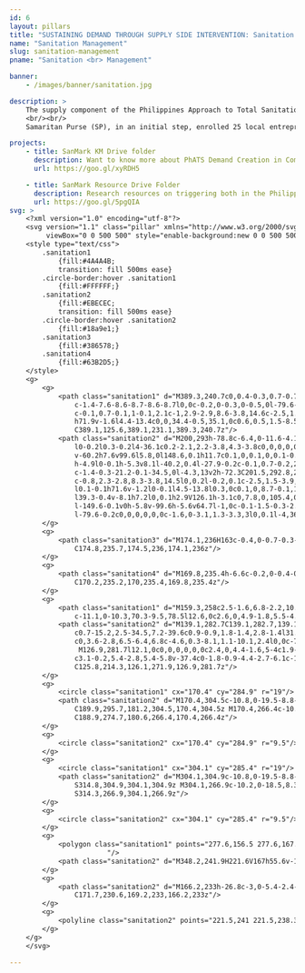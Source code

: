 ```yaml
---
id: 6
layout: pillars
title: "SUSTAINING DEMAND THROUGH SUPPLY SIDE INTERVENTION: Sanitation Marketing"
name: "Sanitation Management"
slug: sanitation-management
pname: "Sanitation <br> Management"

banner:
    - /images/banner/sanitation.jpg

description: >
    The supply component of the Philippines Approach to Total Sanitation (PhATS) aims to strengthen local supply chains for sanitation and hygiene goods and services and encourage Sanitation Marketing (SanMark). Through SanMark, suppliers and service providers market their goods and services to rural households, with the aim of increasing demand, improving supply and achieving greater sales and profits.
    <br/><br/>
    Samaritan Purse (SP), in an initial step, enrolled 25 local entrepreneurs in training and coaching on topics such as latrine product fabrication, marketing, and business model development with the goal to enable the entrepreneurs to develop small sanitation businesses which could serve their neighbors with the sanitation products they so desperately need. Sanitation Marketing activities are harmonized with the Demand Creation component of the PhATS program. Before SanMark is introduced in a community, the barangay is “triggered” by the SP Hygiene Promotion team, leading them to reach Zero Open Defecation (ZOD) at, Grade 1 (G1) status (shared latrines), creating a demand for low-cost sanitation products within the community at household level.

projects:
    - title: SanMark KM Drive folder
      description: Want to know more about PhATS Demand Creation in Communities? Check out the latest Knowledge Management Pieces!
      url: https://goo.gl/xyRDH5

    - title: SanMark Resource Drive Folder
      description: Research resources on triggering both in the Philippines and around the world can be found here.
      url: https://goo.gl/5pgQIA
svg: >
    <?xml version="1.0" encoding="utf-8"?>
    <svg version="1.1" class="pillar" xmlns="http://www.w3.org/2000/svg" xmlns:xlink="http://www.w3.org/1999/xlink" x="0px" y="0px"
    	 viewBox="0 0 500 500" style="enable-background:new 0 0 500 500;" xml:space="preserve">
    <style type="text/css">
    	.sanitation1
    	    {fill:#4A4A4B;
    	    transition: fill 500ms ease}
    	.circle-border:hover .sanitation1
    	    {fill:#FFFFFF;}    
    	.sanitation2
    	    {fill:#EBECEC;
    	    transition: fill 500ms ease}
        .circle-border:hover .sanitation2
            {fill:#18a9e1;}
    	.sanitation3
    	    {fill:#386578;}
    	.sanitation4
    	    {fill:#63B2D5;}
    </style>
    <g>
    	<g>
    		<path class="sanitation1" d="M389.3,240.7c0,0.4-0.3,0.7-0.7,0.7h-7h-1.1H377l-149.1-0.1v0h-5.8v-99.6h-6.6v65.2c-0.1-1.5-0.3-2.6-0.4-3.4
    			c-1.4-7.6-8.6-8.7-8.6-8.7l0,0c-0.2,0-0.3,0-0.5,0l-79.6-0.2c-1.9,0-3.6,1.5-3.8,3.4l0,0.1l-1.7,15l-1,9.1l-1.4,12.2l-0.3,0.2
    			c-0.1,0.7-0.1,1-0.1,2.1c-1,2.9-2.9,8.6-3.8,14.6c-2.5,1.6-4.2,4-4.2,6.7V284c0,4.7,5,8.5,11.1,8.5H200c0.7,0,1.4-0.2,1.9-0.6
    			h71.9v-1.6l4.4-13.4c0,0,34.4-0.5,35.1,0c0.6,0.5,1.5-8.5,1.5-8.5l28.4,0.3l39.8-0.4v-8.1h6.2l0,0.1h3.9V125.6h-4
    			C389.1,125.6,389.1,231.1,389.3,240.7z"/>
    		<path class="sanitation2" d="M200,293h-78.8c-6.4,0-11.6-4.1-11.6-9v-26.1c0-2.7,1.5-5.2,4.2-7c1-6.2,3-12,3.8-14.4c0-1.1,0-1.4,0.1-2.1
    			l0-0.2l0.3-0.2l4-36.1c0.2-2.1,2.2-3.8,4.3-3.8c0,0,0,0,0,0l79.6,0.2l0-0.1l0.6,0.1c0.1,0,1.9,0.3,4,1.6c1.6,1,3.5,2.7,4.5,5.6
    			v-60.2h7.6v99.6l5.8,0l148.6,0.1h11.7c0.1,0,0.1,0,0.1-0.1c0,0,0.1-0.1,0.1-0.1v0c-0.2-9.5-0.2-114.1-0.2-115.1l0-0.5h5v135.5
    			h-4.9l0-0.1h-5.3v8.1l-40.2,0.4l-27.9-0.2c-0.1,0.7-0.2,2.2-0.4,3.7c-0.6,4.5-0.9,4.6-1.2,4.8c-0.2,0.1-0.3,0.1-0.5,0
    			c-1.4-0.3-21.2-0.1-34.5,0l-4.3,13v2h-72.3C201.5,292.8,200.8,293,200,293z M118.6,234.9c-0.1,0.5-0.1,0.8-0.1,1.8v0.1l0,0.1
    			c-0.8,2.3-2.8,8.3-3.8,14.5l0,0.2l-0.2,0.1c-2.5,1.5-3.9,3.8-3.9,6.2V284c0,4.4,4.8,8.1,10.6,8.1H200c0.6,0,1.2-0.2,1.6-0.5
    			l0.1-0.1h71.6v-1.2l0-0.1l4.5-13.8l0.3,0c0.1,0,8.7-0.1,17.3-0.2c13.1-0.1,16.6,0,17.6,0.1c0.3-1,0.8-4.7,1.2-8l0-0.4l28.8,0.3
    			l39.3-0.4v-8.1h7.2l0,0.1h2.9V126.1h-3.1c0,7.8,0,105.4,0.2,114.6v0c0,0.3-0.1,0.6-0.3,0.8c-0.2,0.2-0.5,0.4-0.8,0.4H377
    			l-149.6-0.1v0h-5.8v-99.6h-5.6v64.7l-1,0c-0.1-1.5-0.3-2.6-0.4-3.4c-1.1-6-5.8-7.7-7.6-8.2l0,0l-0.6-0.1c-0.2,0-0.3,0-0.4,0
    			l-79.6-0.2c0,0,0,0,0,0c-1.6,0-3.1,1.3-3.3,3l0,0.1l-4,36.5L118.6,234.9z"/>
    	</g>
    	<g>
    		<path class="sanitation3" d="M174.1,236H163c-0.4,0-0.7-0.3-0.7-0.7v-1.7c0-0.4,0.3-0.7,0.7-0.7h11.1c0.4,0,0.7,0.3,0.7,0.7v1.7
    			C174.8,235.7,174.5,236,174.1,236z"/>
    	</g>
    	<g>
    		<path class="sanitation4" d="M169.8,235.4h-6.6c-0.2,0-0.4-0.2-0.4-0.4v-1c0-0.2,0.2-0.4,0.4-0.4h6.6c0.2,0,0.4,0.2,0.4,0.4v1
    			C170.2,235.2,170,235.4,169.8,235.4z"/>
    	</g>
    	<g>
    		<path class="sanitation1" d="M159.3,258c2.5-1.6,6.8-2.2,10.3-2.4c3.3-0.2,5.9-3,5.9-6.3v-12.9v-24.5c0-2.8-2.4-8.5-7.7-8.1l-31.8-0.1
    			c-11.1,0-10.3,70.3-9.5,78.5l12.6,0c2.6,0,4.9-1.8,5.5-4.3C146.6,269.2,152.8,262.1,159.3,258z"/>
    		<path class="sanitation2" d="M139.1,282.7C139.1,282.7,139.1,282.7,139.1,282.7l-13,0l0-0.4c-0.4-3.9-0.8-20.9,0-37.9
    			c0.7-15.2,2.5-34.5,7.2-39.6c0.9-0.9,1.8-1.4,2.8-1.4l31.8,0.1c2-0.1,3.8,0.5,5.2,1.8c2,1.8,3,4.8,3,6.8v37.4
    			c0,3.6-2.8,6.5-6.4,6.8c-4.6,0.3-8.1,1.1-10.1,2.4l0,0c-7.3,4.6-12.7,11.8-14.5,19.5C144.3,280.7,141.9,282.7,139.1,282.7z
    			 M126.9,281.7l12.1,0c0,0,0,0,0,0c2.4,0,4.4-1.6,5-4c1.9-7.9,7.5-15.4,15-20.1l0.3,0.4l-0.3-0.4c2.1-1.3,5.7-2.2,10.5-2.5
    			c3.1-0.2,5.4-2.8,5.4-5.8v-37.4c0-1.8-0.9-4.4-2.7-6.1c-1.3-1.2-2.8-1.7-4.5-1.6l0,0l-31.8-0.1c-0.7,0-1.4,0.4-2.1,1.1
    			C125.8,214.3,126.1,271.9,126.9,281.7z"/>
    	</g>
    	<g>
    		<circle class="sanitation1" cx="170.4" cy="284.9" r="19"/>
    		<path class="sanitation2" d="M170.4,304.5c-10.8,0-19.5-8.8-19.5-19.5c0-10.8,8.8-19.5,19.5-19.5s19.5,8.8,19.5,19.5
    			C189.9,295.7,181.2,304.5,170.4,304.5z M170.4,266.4c-10.2,0-18.5,8.3-18.5,18.5c0,10.2,8.3,18.5,18.5,18.5s18.5-8.3,18.5-18.5
    			C188.9,274.7,180.6,266.4,170.4,266.4z"/>
    	</g>
    	<g>
    		<circle class="sanitation2" cx="170.4" cy="284.9" r="9.5"/>
    	</g>
    	<g>
    		<circle class="sanitation1" cx="304.1" cy="285.4" r="19"/>
    		<path class="sanitation2" d="M304.1,304.9c-10.8,0-19.5-8.8-19.5-19.5s8.8-19.5,19.5-19.5c10.8,0,19.5,8.8,19.5,19.5
    			S314.8,304.9,304.1,304.9z M304.1,266.9c-10.2,0-18.5,8.3-18.5,18.5s8.3,18.5,18.5,18.5c10.2,0,18.5-8.3,18.5-18.5
    			S314.3,266.9,304.1,266.9z"/>
    	</g>
    	<g>
    		<circle class="sanitation2" cx="304.1" cy="285.4" r="9.5"/>
    	</g>
    	<g>
    		<polygon class="sanitation1" points="277.6,156.5 277.6,167.5 222.1,167.5 222.1,241.4 277.6,241.4 292.1,241.4 347.7,241.4 347.7,156.5 
    					"/>
    		<path class="sanitation2" d="M348.2,241.9H221.6V167h55.6v-11h71V241.9z M222.5,241h124.6v-84h-69.1v11h-55.6V241z"/>
    	</g>
    	<g>
    		<path class="sanitation2" d="M166.2,233h-26.8c-3,0-5.4-2.4-5.4-5.4v-13.2c0-3,2.4-5.4,5.4-5.4h26.8c3,0,5.4,2.4,5.4,5.4v13.2
    			C171.7,230.6,169.2,233,166.2,233z"/>
    	</g>
    	<g>
    		<polyline class="sanitation2" points="221.5,241 221.5,238.3 389.5,238.3 389.5,241 		"/>
    	</g>
    </g>
    </svg>

---
```

